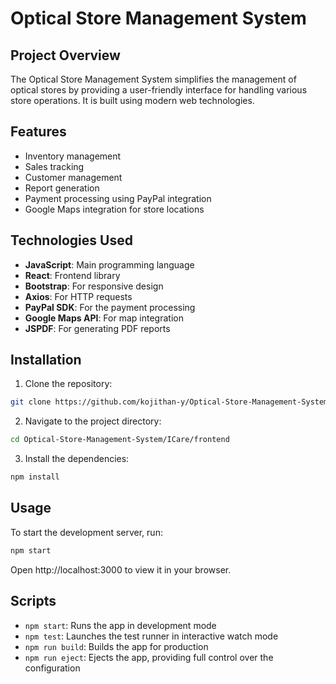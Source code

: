 # Optical Store Management System

## Project Overview
The Optical Store Management System simplifies the management of optical stores by providing a user-friendly interface for handling various store operations. It is built using modern web technologies.

## Features
* Inventory management
* Sales tracking
* Customer management
* Report generation
* Payment processing using PayPal integration
* Google Maps integration for store locations

## Technologies Used
* **JavaScript**: Main programming language
* **React**: Frontend library
* **Bootstrap**: For responsive design
* **Axios**: For HTTP requests
* **PayPal SDK**: For the payment processing
* **Google Maps API**: For map integration
* **JSPDF**: For generating PDF reports

## Installation
1. Clone the repository:
```sh
git clone https://github.com/kojithan-y/Optical-Store-Management-System.git
```

2. Navigate to the project directory:
```sh
cd Optical-Store-Management-System/ICare/frontend
```

3. Install the dependencies:
```sh
npm install
```

## Usage
To start the development server, run:
```sh
npm start
```
Open http://localhost:3000 to view it in your browser.

## Scripts
* `npm start`: Runs the app in development mode
* `npm test`: Launches the test runner in interactive watch mode
* `npm run build`: Builds the app for production
* `npm run eject`: Ejects the app, providing full control over the configuration

